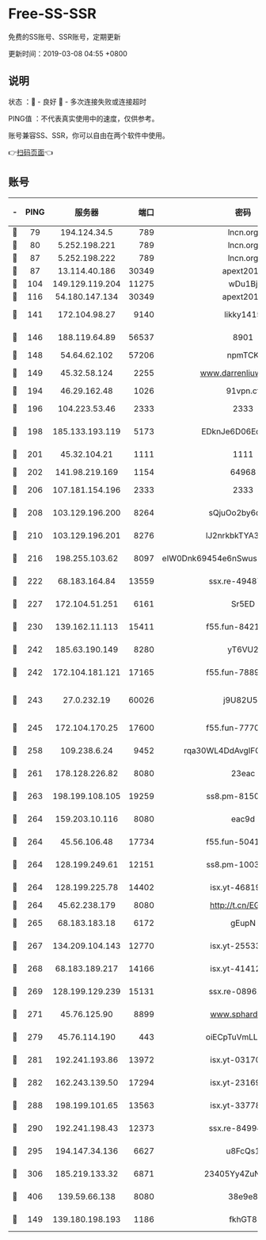 # Free-SS-SSR

免费的SS账号、SSR账号，定期更新

更新时间：2019-03-08 04:55 +0800

## 说明

状态     ：🙂 - 良好 🙁 - 多次连接失败或连接超时

PING值   ：不代表真实使用中的速度，仅供参考。

账号兼容SS、SSR，你可以自由在两个软件中使用。

👉[扫码页面](https://liesauer.github.io/Free-SS-SSR/)👈

## 账号

|-|PING|服务器|端口|密码|加密方式|区域|
|:----:|:----:|:-----:|-----:|:----:|:----:|:----:|
|🙂|79|194.124.34.5|789|lncn.org|rc4|JP|
|🙂|80|5.252.198.221|789|lncn.org|rc4|JP|
|🙂|87|5.252.198.222|789|lncn.org|rc4|JP|
|🙂|87|13.114.40.186|30349|apext2019|chacha20|JP|
|🙂|104|149.129.119.204|11275|wDu1Bj|rc4-md5|HK|
|🙂|116|54.180.147.134|30349|apext2019|chacha20|KR|
|🙂|141|172.104.98.27|9140|likky1415|aes-256-cfb|JP|
|🙂|146|188.119.64.89|56537|8901|aes-256-cfb|RU|
|🙂|148|54.64.62.102|57206|npmTCK|rc4-md5|JP|
|🙂|149|45.32.58.124|2255|www.darrenliuwei.com|aes-256-cfb|JP|
|🙂|194|46.29.162.48|1026|91vpn.cf|rc4-md5|RU|
|🙂|196|104.223.53.46|2333|2333|aes-256-cfb|US|
|🙂|198|185.133.193.119|5173|EDknJe6D06EoWDaw|aes-256-cfb|US|
|🙂|201|45.32.104.21|1111|1111|aes-256-cfb|SG|
|🙂|202|141.98.219.169|1154|64968|chacha20|US|
|🙂|206|107.181.154.196|2333|2333|aes-256-cfb|US|
|🙂|208|103.129.196.200|8264|sQjuOo2by6oftqlp|aes-256-cfb|CN|
|🙂|210|103.129.196.201|8276|lJ2nrkbkTYA30wv0|aes-256-cfb|US|
|🙂|216|198.255.103.62|8097|eIW0Dnk69454e6nSwuspv9DmS201tQ0D|aes-256-cfb|US|
|🙂|222|68.183.164.84|13559|ssx.re-49487993|aes-256-cfb|US|
|🙂|227|172.104.51.251|6161|Sr5ED|aes-256-cfb|SG|
|🙂|230|139.162.11.113|15411|f55.fun-84218375|aes-256-cfb|SG|
|🙂|242|185.63.190.149|8280|yT6VU2|aes-256-cfb|RU|
|🙂|242|172.104.181.121|17165|f55.fun-78892588|aes-256-cfb|SG|
|🙂|243|27.0.232.19|60026|j9U82U53|xchacha20-ietf-poly1305|HK|
|🙂|245|172.104.170.25|17600|f55.fun-77704492|aes-256-cfb|SG|
|🙂|258|109.238.6.24|9452|rqa30WL4DdAvgIFG6Fs3znzTa|aes-256-cfb|FR|
|🙂|261|178.128.226.82|8080|23eac|aes-256-cfb|CA|
|🙂|263|198.199.108.105|19259|ss8.pm-81509933|aes-256-cfb|US|
|🙂|264|159.203.10.116|8080|eac9d|aes-256-cfb|CA|
|🙂|264|45.56.106.48|17734|f55.fun-50419069|aes-256-cfb|US|
|🙂|264|128.199.249.61|12151|ss8.pm-10038971|aes-256-cfb|SG|
|🙂|264|128.199.225.78|14402|isx.yt-46819903|aes-256-cfb|SG|
|🙂|264|45.62.238.179|8080|http://t.cn/EGJIyrl|rc4-md5|CA|
|🙂|265|68.183.183.18|6172|gEupN|aes-256-cfb|SG|
|🙂|267|134.209.104.143|12770|isx.yt-25533244|aes-256-cfb|SG|
|🙂|268|68.183.189.217|14166|isx.yt-41412317|aes-256-cfb|SG|
|🙂|269|128.199.129.239|15131|ssx.re-08961164|aes-256-cfb|SG|
|🙂|271|45.76.125.90|8899|www.sphard.com|aes-256-cfb|AU|
|🙂|279|45.76.114.190|443|oiECpTuVmLLxk4Ts|aes-256-cfb|AU|
|🙂|281|192.241.193.86|13972|isx.yt-03170205|aes-256-cfb|US|
|🙂|282|162.243.139.50|17294|isx.yt-23169246|aes-256-cfb|US|
|🙂|288|198.199.101.65|13563|isx.yt-33778522|aes-256-cfb|US|
|🙂|290|192.241.198.43|12373|ssx.re-84994554|aes-256-cfb|US|
|🙂|295|194.147.34.136|6627|u8FcQs1|aes-256-cfb|RU|
|🙂|306|185.219.133.32|6871|23405Yy4ZuNu0pSi|aes-256-cfb|TR|
|🙂|406|139.59.66.138|8080|38e9e8|aes-256-cfb|IN|
|🙂|149|139.180.198.193|1186|fkhGT8|aes-256-cfb|JP|
